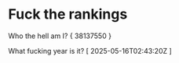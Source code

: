 # Fuck the rankings

Who the hell am I?
{ 38137550 }

What fucking year is it?
[ 2025-05-16T02:43:20Z ]
